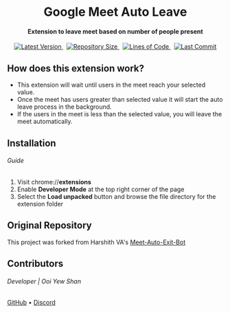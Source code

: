 <h1 align="center">
    Google Meet Auto Leave
    <br>
</h1>

<h4 align="center">Extension to leave meet based on number of people present</h4>

<p align="center">
        <a href="https://github.com/yewshanooi/google-meet-auto-leave/releases/">
            <img alt="Latest Version" src="https://img.shields.io/github/v/release/yewshanooi/google-meet-auto-leave?include_prereleases&style=flat-square">
        </a>
    &nbsp;
        <a href="https://github.com/yewshanooi/google-meet-auto-leave/">
            <img alt="Repository Size" src="https://img.shields.io/github/repo-size/yewshanooi/google-meet-auto-leave?style=flat-square">
        </a>
    &nbsp;
        <a href="https://github.com/yewshanooi/google-meet-auto-leave/">
            <img alt="Lines of Code" src="https://img.shields.io/tokei/lines/github/yewshanooi/google-meet-auto-leave?style=flat-square">
        </a>
    &nbsp;
        <a href="https://github.com/yewshanooi/google-meet-auto-leave/commits/">
            <img alt="Last Commit" src="https://img.shields.io/github/last-commit/yewshanooi/google-meet-auto-leave?style=flat-square">
        </a>
</p>

## How does this extension work?
- This extension will wait until users in the meet reach your selected value.
- Once the meet has users greater than selected value it will start the auto leave process in the background.
- If the users in the meet is less than the selected value, you will leave the meet automatically.

## Installation
###### Guide
1. Visit chrome://**extensions**
2. Enable **Developer Mode** at the top right corner of the page
3. Select the **Load unpacked** button and browse the file directory for the extension folder

## Original Repository
This project was forked from Harshith VA's [Meet-Auto-Exit-Bot](https://github.com/harshithva/Meet-Auto-Exit-Bot)

## Contributors
###### Developer | Ooi Yew Shan
[GitHub](https://github.com/yewshanooi/) • [Discord](https://discordapp.com/users/266124126584963082/)

